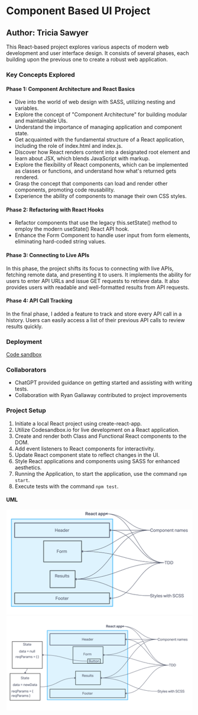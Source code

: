 # Component Based UI Project

## Author: Tricia Sawyer

This React-based project explores various aspects of modern web development and user interface design. It consists of several phases, each building upon the previous one to create a robust web application.

### Key Concepts Explored

#### Phase 1: Component Architecture and React Basics

- Dive into the world of web design with SASS, utilizing nesting and variables.
- Explore the concept of "Component Architecture" for building modular and maintainable UIs.
- Understand the importance of managing application and component state.
- Get acquainted with the fundamental structure of a React application, including the role of index.html and index.js.
- Discover how React renders content into a designated root element and learn about JSX, which blends JavaScript with markup.
- Explore the flexibility of React components, which can be implemented as classes or functions, and understand how what's returned gets rendered.
- Grasp the concept that components can load and render other components, promoting code reusability.
- Experience the ability of components to manage their own CSS styles.

#### Phase 2: Refactoring with React Hooks

- Refactor components that use the legacy this.setState() method to employ the modern useState() React API hook.
- Enhance the Form Component to handle user input from form elements, eliminating hard-coded string values.

#### Phase 3: Connecting to Live APIs

In this phase, the project shifts its focus to connecting with live APIs, fetching remote data, and presenting it to users. It implements the ability for users to enter API URLs and issue GET requests to retrieve data. It also provides users with readable and well-formatted results from API requests.

#### Phase 4: API Call Tracking

In the final phase, I added a feature to track and store every API call in a history. Users can easily access a list of their previous API calls to review results quickly.

### Deployment

[Code sandbox](https://6nlgfl-3000.csb.app/)

### Collaborators

- ChatGPT provided guidance on getting started and assisting with writing tests.
- Collaboration with Ryan Gallaway contributed to project improvements

### Project Setup

1. Initiate a local React project using create-react-app.
2. Utilize Codesandbox.io for live development on a React application.
3. Create and render both Class and Functional React components to the DOM.
4. Add event listeners to React components for interactivity.
5. Update React component state to reflect changes in the UI.
6. Style React applications and components using SASS for enhanced aesthetics.
7. Running the Application, to start the application, use the command `npm start`.
8. Execute tests with the command `npm test`.

#### UML

![lab 26](./assets/lab26-UML.png)
![lab 27](./assets/lab27-UML.png)
